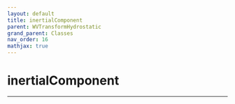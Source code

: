```yaml
---
layout: default
title: inertialComponent
parent: WVTransformHydrostatic
grand_parent: Classes
nav_order: 16
mathjax: true
---
```


#  inertialComponent




---

